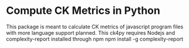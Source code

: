 # Compute CK Metrics in Python

This package is meant to calculate CK metrics of javascript program files with more language support planned.
This ck4py requires Nodejs and complexity-report installed through npm
    npm install -g complexity-report